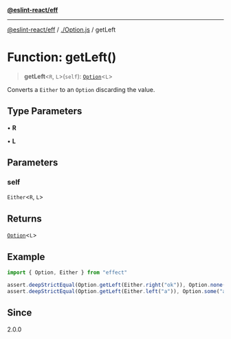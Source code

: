[**@eslint-react/eff**](../../README.md)

***

[@eslint-react/eff](../../README.md) / [./Option.js](../README.md) / getLeft

# Function: getLeft()

> **getLeft**\<`R`, `L`\>(`self`): [`Option`](../type-aliases/Option.md)\<`L`\>

Converts a `Either` to an `Option` discarding the value.

## Type Parameters

• **R**

• **L**

## Parameters

### self

`Either`\<`R`, `L`\>

## Returns

[`Option`](../type-aliases/Option.md)\<`L`\>

## Example

```ts
import { Option, Either } from "effect"

assert.deepStrictEqual(Option.getLeft(Either.right("ok")), Option.none())
assert.deepStrictEqual(Option.getLeft(Either.left("a")), Option.some("a"))
```

## Since

2.0.0
